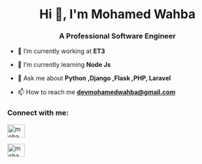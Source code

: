 <h1 align="center">Hi 👋, I'm Mohamed Wahba</h1>
<h3 align="center">A Professional Software Engineer</h3>


- 🔭 I’m currently working at **ET3**

- 🌱 I’m currently learning **Node Js**

- 💬 Ask me about **Python ,Django ,Flask ,PHP, Laravel**

- 📫 How to reach me **devmohamedwahba@gmail.com**

<h3 align="left">Connect with me:</h3>
<p align="left">

<a href="https://www.linkedin.com/in/devmohamed-wahba/" target="blank"><img align="center" src="https://cdn.jsdelivr.net/npm/simple-icons@3.0.1/icons/linkedin.svg" alt="mohamedwahba" height="30" width="40" /></a>

<a href="https://www.facebook.com/mohamedabdelrahmanwahba/" target="blank"><img align="center" src="https://cdn.jsdelivr.net/npm/simple-icons@3.0.1/icons/facebook.svg" alt="mohamedwahba" height="30" width="40" /></a>
<!-- <a href="https://instagram.com/ramyhakam" target="blank"><img align="center" src="https://cdn.jsdelivr.net/npm/simple-icons@3.0.1/icons/instagram.svg" alt="ramyhakam" height="30" width="40" /></a> -->


</p>

<!-- <h3 align="left">Languages and Tools:</h3>
<p align="left"> <a href="https://aws.amazon.com" target="_blank"> <img src="https://devicons.github.io/devicon/devicon.git/icons/amazonwebservices/amazonwebservices-original-wordmark.svg" alt="aws" width="40" height="40"/> </a> <a href="https://www.gnu.org/software/bash/" target="_blank"> <img src="https://www.vectorlogo.zone/logos/gnu_bash/gnu_bash-icon.svg" alt="bash" width="40" height="40"/> </a> <a href="https://www.docker.com/" target="_blank"> <img src="https://devicons.github.io/devicon/devicon.git/icons/docker/docker-original-wordmark.svg" alt="docker" width="40" height="40"/> </a> <a href="https://git-scm.com/" target="_blank"> <img src="https://www.vectorlogo.zone/logos/git-scm/git-scm-icon.svg" alt="git" width="40" height="40"/> </a> <a href="https://www.elastic.co/kibana" target="_blank"> <img src="https://www.vectorlogo.zone/logos/elasticco_kibana/elasticco_kibana-icon.svg" alt="kibana" width="40" height="40"/> </a> <a href="https://www.linux.org/" target="_blank"> <img src="https://devicons.github.io/devicon/devicon.git/icons/linux/linux-original.svg" alt="linux" width="40" height="40"/> </a> <a href="https://www.mongodb.com/" target="_blank"> <img src="https://devicons.github.io/devicon/devicon.git/icons/mongodb/mongodb-original-wordmark.svg" alt="mongodb" width="40" height="40"/> </a> <a href="https://www.mysql.com/" target="_blank"> <img src="https://devicons.github.io/devicon/devicon.git/icons/mysql/mysql-original-wordmark.svg" alt="mysql" width="40" height="40"/> </a> <a href="https://www.nginx.com" target="_blank"> <img src="https://devicons.github.io/devicon/devicon.git/icons/nginx/nginx-original.svg" alt="nginx" width="40" height="40"/> </a> <a href="https://www.php.net" target="_blank"> <img src="https://devicons.github.io/devicon/devicon.git/icons/php/php-original.svg" alt="php" width="40" height="40"/> </a> <a href="https://redis.io" target="_blank"> <img src="https://devicons.github.io/devicon/devicon.git/icons/redis/redis-original-wordmark.svg" alt="redis" width="40" height="40"/> </a> <a href="https://symfony.com" target="_blank"> <img src="https://symfony.com/logos/symfony_black_03.svg" alt="symfony" width="40" height="40"/> </a> <a href="https://travis-ci.org" target="_blank"> <img src="https://www.vectorlogo.zone/logos/travis-ci/travis-ci-icon.svg" alt="travisci" width="40" height="40"/> </a> </p> -->

